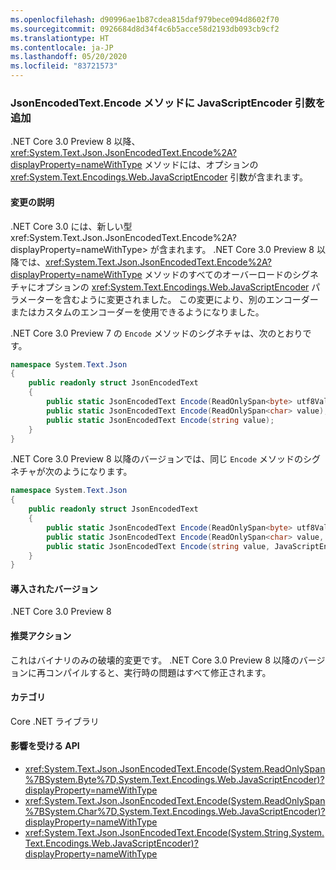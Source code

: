 ```yaml
---
ms.openlocfilehash: d90996ae1b87cdea815daf979bece094d8602f70
ms.sourcegitcommit: 0926684d8d34f4c6b5acce58d2193db093cb9cf2
ms.translationtype: HT
ms.contentlocale: ja-JP
ms.lasthandoff: 05/20/2020
ms.locfileid: "83721573"
---
```

### <a name="jsonencodedtextencode-methods-have-an-additional-javascriptencoder-argument"></a>JsonEncodedText.Encode メソッドに JavaScriptEncoder 引数を追加

.NET Core 3.0 Preview 8 以降、<xref:System.Text.Json.JsonEncodedText.Encode%2A?displayProperty=nameWithType> メソッドには、オプションの <xref:System.Text.Encodings.Web.JavaScriptEncoder> 引数が含まれます。

#### <a name="change-description"></a>変更の説明

.NET Core 3.0 には、新しい型 xref:System.Text.Json.JsonEncodedText.Encode%2A?displayProperty=nameWithType> が含まれます。 .NET Core 3.0 Preview 8 以降では、<xref:System.Text.Json.JsonEncodedText.Encode%2A?displayProperty=nameWithType> メソッドのすべてのオーバーロードのシグネチャにオプションの <xref:System.Text.Encodings.Web.JavaScriptEncoder> パラメーターを含むように変更されました。 この変更により、別のエンコーダーまたはカスタムのエンコーダーを使用できるようになりました。

.NET Core 3.0 Preview 7 の `Encode` メソッドのシグネチャは、次のとおりです。

```csharp
namespace System.Text.Json
{
    public readonly struct JsonEncodedText
    {
        public static JsonEncodedText Encode(ReadOnlySpan<byte> utf8Value);
        public static JsonEncodedText Encode(ReadOnlySpan<char> value);
        public static JsonEncodedText Encode(string value);
    }
}
```

.NET Core 3.0 Preview 8 以降のバージョンでは、同じ `Encode` メソッドのシグネチャが次のようになります。

```csharp
namespace System.Text.Json
{
    public readonly struct JsonEncodedText
    {
        public static JsonEncodedText Encode(ReadOnlySpan<byte> utf8Value, JavaScriptEncoder encoder = null);
        public static JsonEncodedText Encode(ReadOnlySpan<char> value, JavaScriptEncoder encoder = null);
        public static JsonEncodedText Encode(string value, JavaScriptEncoder encoder = null);
    }
}
```

#### <a name="version-introduced"></a>導入されたバージョン

.NET Core 3.0 Preview 8

#### <a name="recommended-action"></a>推奨アクション

これはバイナリのみの破壊的変更です。 .NET Core 3.0 Preview 8 以降のバージョンに再コンパイルすると、実行時の問題はすべて修正されます。

#### <a name="category"></a>カテゴリ

Core .NET ライブラリ

#### <a name="affected-apis"></a>影響を受ける API

- <xref:System.Text.Json.JsonEncodedText.Encode(System.ReadOnlySpan%7BSystem.Byte%7D,System.Text.Encodings.Web.JavaScriptEncoder)?displayProperty=nameWithType>
- <xref:System.Text.Json.JsonEncodedText.Encode(System.ReadOnlySpan%7BSystem.Char%7D,System.Text.Encodings.Web.JavaScriptEncoder)?displayProperty=nameWithType>
- <xref:System.Text.Json.JsonEncodedText.Encode(System.String,System.Text.Encodings.Web.JavaScriptEncoder)?displayProperty=nameWithType>

<!--

#### Affected APIs

- `M:System.Text.Json.JsonEncodedText.Encode(System.ReadOnlySpan{System.Byte},System.Text.Encodings.Web.JavaScriptEncoder)`
- `M:System.Text.Json.JsonEncodedText.Encode(System.ReadOnlySpan{System.Char},System.Text.Encodings.Web.JavaScriptEncoder)`
- `M:System.Text.Json.JsonEncodedText.Encode(System.String,System.Text.Encodings.Web.JavaScriptEncoder)`

-->
